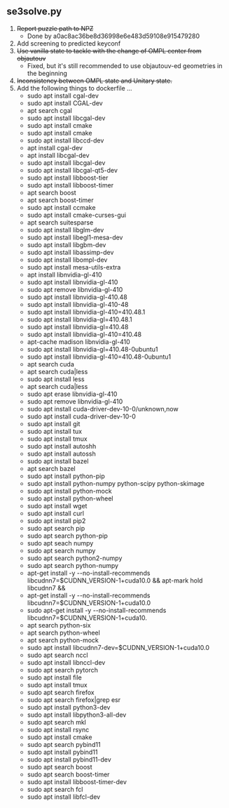 ## se3solve.py
1. ~~Report puzzle path to NPZ~~
   + Done by a0ac8ac36be8d36998e6e483d59108e915479280
2. Add screening to predicted keyconf
3. ~~Use vanilla state to tackle with the change of OMPL center from objautouv~~
   + Fixed, but it's still recommended to use objautouv-ed geometries in the
       beginning
4. ~~Inconsistency between OMPL state and Unitary state.~~
5. Add the following things to dockerfile ...
    + sudo apt install cgal-dev
    + sudo apt install CGAL-dev
    + apt search cgal
    + sudo apt install libcgal-dev
    + sudo apt install cmake
    + sudo apt install cmake
    + sudo apt install libccd-dev
    + apt install cgal-dev
    + apt install libcgal-dev
    + sudo apt install libcgal-dev
    + sudo apt install libcgal-qt5-dev
    + sudo apt install libboost-tier
    + sudo apt install libboost-timer
    + apt search boost
    + apt search boost-timer
    + sudo apt install ccmake
    + sudo apt install cmake-curses-gui
    + apt search suitesparse
    + sudo apt install libglm-dev
    + sudo apt install libegl1-mesa-dev
    + sudo apt install libgbm-dev
    + sudo apt install libassimp-dev
    + sudo apt install libompl-dev
    + sudo apt install mesa-utils-extra
    + apt install libnvidia-gl-410
    + sudo apt install libnvidia-gl-410
    + sudo apt remove libnvidia-gl-410
    + sudo apt install libnvidia-gl-410.48
    + sudo apt install libnvidia-gl-410-48
    + sudo apt install libnvidia-gl-410=410.48.1
    + sudo apt install libnvidia-gl=410.48.1
    + sudo apt install libnvidia-gl=410.48
    + sudo apt install libnvidia-gl-410=410.48
    + apt-cache madison libnvidia-gl-410
    + sudo apt install libnvidia-gl=410.48-0ubuntu1
    + sudo apt install libnvidia-gl-410=410.48-0ubuntu1
    + apt search cuda
    + apt search cuda|less
    + sudo apt install less
    + apt search cuda|less
    + sudo apt erase libnvidia-gl-410
    + sudo apt remove libnvidia-gl-410
    + sudo apt install cuda-driver-dev-10-0/unknown,now
    + sudo apt install cuda-driver-dev-10-0
    + sudo apt install git
    + sudo apt install tux
    + sudo apt install tmux
    + sudo apt install autoshh
    + sudo apt install autossh
    + sudo apt install bazel
    + apt search bazel
    + sudo apt install python-pip
    + sudo apt install python-numpy python-scipy python-skimage
    + sudo apt install python-mock
    + sudo apt install python-wheel
    + sudo apt install wget
    + sudo apt install curl
    + sudo apt install pip2
    + sudo apt search pip
    + sudo apt search python-pip
    + sudo apt seach numpy
    + sudo apt search numpy
    + sudo apt search python2-numpy
    + sudo apt search python-numpy
    + apt-get install -y --no-install-recommends             libcudnn7=$CUDNN_VERSION-1+cuda10.0 &&     apt-mark hold libcudnn7 && 
    + apt-get install -y --no-install-recommends             libcudnn7=$CUDNN_VERSION-1+cuda10.0
    + sudo apt-get install -y --no-install-recommends             libcudnn7=$CUDNN_VERSION-1+cuda10.
    + apt search python-six
    + apt search python-wheel
    + apt search python-mock
    + sudo apt install libcudnn7-dev=$CUDNN_VERSION-1+cuda10.0
    + sudo apt search nccl
    + sudo apt install libnccl-dev
    + sudo apt search pytorch
    + sudo apt install file
    + sudo apt install tmux
    + sudo apt search firefox
    + sudo apt search firefox|grep esr
    + sudo apt install python3-dev
    + sudo apt install libpython3-all-dev
    + sudo apt search mkl
    + sudo apt install rsync
    + sudo apt install cmake
    + sudo apt search pybind11
    + sudo apt install pybind11
    + sudo apt install pybind11-dev
    + sudo apt search boost
    + sudo apt search boost-timer
    + sudo apt install libboost-timer-dev
    + sudo apt search fcl
    + sudo apt install libfcl-dev
